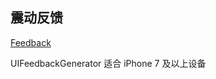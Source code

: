 ## 震动反馈

[Feedback](https://developer.apple.com/library/archive/releasenotes/General/WhatsNewIniOS/Articles/iOS10.html#//apple_ref/doc/uid/TP40017084-SW7)

UIFeedbackGenerator 适合 iPhone 7 及以上设备